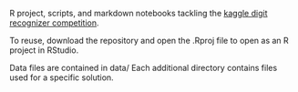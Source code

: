 R project, scripts, and markdown notebooks tackling the [kaggle digit recognizer competition](https://www.kaggle.com/c/digit-recognizer).

To reuse, download the repository and open the .Rproj file to open as an R project in RStudio.

Data files are contained in data/
Each additional directory contains files used for a specific solution.
